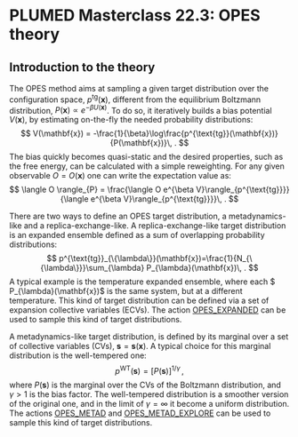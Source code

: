 # PLUMED Masterclass 22.3: OPES theory

## Introduction to the theory

The OPES method aims at sampling a given target distribution over the configuration space, $p^{\text{tg}}(\mathbf{x})$,
different from the equilibrium Boltzmann distribution, $P(\mathbf{x})\propto e^{-\beta U(\mathbf{x})}$.
To do so, it iteratively builds a bias potential $V(\mathbf{x})$, by estimating on-the-fly the needed probability distributions:
$$ V(\mathbf{x}) = -\frac{1}{\beta}\log\frac{p^{\text{tg}}(\mathbf{x})}{P(\mathbf{x})}\, .  $$
The bias quickly becomes quasi-static and the desired properties, such as the free energy, can be calculated with a simple reweighting.
For any given observable $O=O(\mathbf{x})$ one can write the expectation value as:
$$ \langle O \rangle_{P} = \frac{\langle O e^{\beta V}\rangle_{p^{\text{tg}}}}{\langle e^{\beta V}\rangle_{p^{\text{tg}}}}\, .  $$

There are two ways to define an OPES target distribution, a metadynamics-like and a replica-exchange-like.
A replica-exchange-like target distribution is an expanded ensemble defined as a sum of overlapping probability distributions:
$$ p^{\text{tg}}_{\{\lambda\}}(\mathbf{x})=\frac{1}{N_{\{\lambda\}}}\sum_{\lambda} P_{\lambda}(\mathbf{x})\, .  $$
A typical example is the temperature expanded ensemble, where each $ P_{\lambda}(\mathbf{x})$ is the same system, but at a different temperature.
This kind of target distribution can be defined via a set of expansion collective variables (ECVs).
The action [OPES_EXPANDED](https://www.plumed.org/doc-master/user-doc/html/_o_p_e_s__e_x_p_a_n_d_e_d.html) can be used to sample this kind of target distributions.

A metadynamics-like target distribution, is defined by its marginal over a set of collective variables (CVs), $\mathbf{s}=\mathbf{s}(\mathbf{x})$.
A typical choice for this marginal distribution is the well-tempered one:
$$ p^{\text{WT}}(\mathbf{s})=\left[P(\mathbf{s})\right]^{1/\gamma}\, , $$
where $P(\mathbf{s})$ is the marginal over the CVs of the Boltzmann distribution, and $\gamma>1$ is the bias factor.
The well-tempered distribution is a smoother version of the original one, and in the limit of $\gamma=\infty$ it become a uniform distribution.
The actions [OPES_METAD](https://www.plumed.org/doc-master/user-doc/html/_o_p_e_s__m_e_t_a_d.html) and [OPES_METAD_EXPLORE](https://www.plumed.org/doc-master/user-doc/html/_o_p_e_s__m_e_t_a_d__e_x_p_l_o_r_e.html) 
can be used to sample this kind of target distributions.
